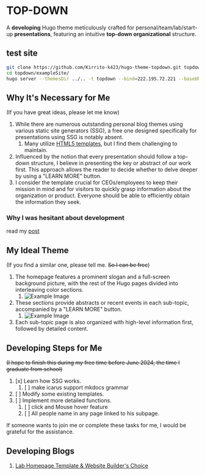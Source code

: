 # TOP-DOWN

A **developing** Hugo theme meticulously crafted for personal/team/lab/start-up **presentations**, featuring an intuitive **top-down organizational** structure.

## test site

```bash
git clone https://github.com/Kirrito-k423/hugo-theme-topdown.git topdown
cd topdown/exampleSite/
hugo server --themesDir ../.. -t topdown --bind=222.195.72.221 --baseURL=http://222.195.72.221 -p 1314 -D -d ../../../public_2
```

## Why It's Necessary for Me

(If you have great ideas, please let me know)

1. While there are numerous outstanding personal blog themes using various static site generators (SSG), a free one designed specifically for presentations using SSG is notably absent.
   1. Many utilize [HTML5 templates](https://themefisher.com/free-responsive-website-templates-html5-css3), but I find them challenging to maintain.
2. Influenced by the notion that every presentation should follow a top-down structure, I believe in presenting the key or abstract of our work first. This approach allows the reader to decide whether to delve deeper by using a "LEARN MORE" button.
3. I consider the template crucial for CEOs/employees to keep their mission in mind and for visitors to quickly grasp information about the organization or product. Everyone should be able to efficiently obtain the information they seek.

### Why I was hesitant about development

read my [post](https://shaojiemike.top/thinking/2023/11/24/When4teampage/)

## My Ideal Theme 

(If you find a similar one, please tell me. ~~So I can be free~~)

1. The homepage features a prominent slogan and a full-screen background picture, with the rest of the Hugo pages divided into interleaving color sections.
   1. ![Example Image](https://pic.shaojiemike.top/shaojiemike/2023/11/e2d2ff3db32d853301c3639f95614b02.png)
2. These sections provide abstracts or recent events in each sub-topic, accompanied by a "LEARN MORE" button.
   1. ![Example Image](https://pic.shaojiemike.top/shaojiemike/2023/11/0b2ee5b8fe019431a29108271a750900.png)
3. Each sub-topic page is also organized with high-level information first, followed by detailed content.

## Developing Steps for Me

~~(I hope to finish this during my free time before June 2024, the time I graduate from school)~~

1. [x] Learn how SSG works.
   1. [ ] make icarus support mkdocs grammar
2. [ ] Modify some existing templates.
3. [ ] Implement more detailed functions.
   1. [ ] click and Mouse hover feature
   2. [ ] All people name in any page linked to his subpage.

If someone wants to join me or complete these tasks for me, I would be grateful for the assistance.

## Developing Blogs

1. [Lab Homepage Template & Website Builder's Choice](https://shaojiemike.top/oow/2023/11/08/labTemplate/)